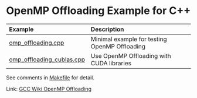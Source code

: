 # OpenMP Offloading Example for C++

|Example                                                 | Description                                   |
|:-------------------------------------------------------|:----------------------------------------------|
|[omp_offloading.cpp](./omp_offloading.cpp)              | Minimal example for testing OpenMP Offloading |
|[omp_offloading_cublas.cpp](./omp_offloading_cublas.cpp)| Use OpenMP Offloading with CUDA libraries     |

See comments in [Makefile](./Makefile) for detail.

Link: [GCC Wiki OpenMP Offloading](https://gcc.gnu.org/wiki/Offloading)
